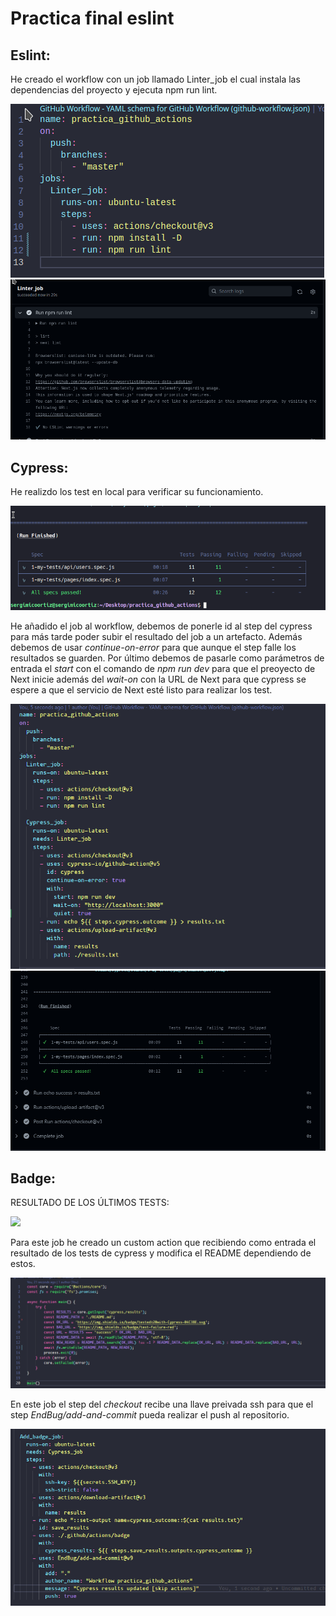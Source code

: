# Practica final eslint

## Eslint:

He creado el workflow con un job llamado Linter_job el cual instala las dependencias del proyecto y ejecuta npm run lint.

<img src="./pic/Screenshot_20230113_185347.png"/>
<img src="./pic/Screenshot_20230113_185556.png"/>


## Cypress:

He realizdo los test en local para verificar su funcionamiento.

<img src='./pic/Screenshot_20230113_195634.png' />

He añadido el job al workflow, debemos de ponerle id al step del cypress para más tarde poder subir el resultado del job a un artefacto. Además debemos de usar *continue-on-error* para que aunque el step falle los resultados se guarden. Por último debemos de pasarle como parámetros de entrada el *start* con el comando de *npm run dev* para que el preoyecto de Next inicie además del *wait-on* con la URL de Next para que cypress se espere a que el servicio de Next esté listo para realizar los test.

<img src='./pic/Captura de pantalla 2023-01-13 204718.png' />
<img src='./pic/Captura de pantalla 2023-01-13 204754.png' />

## Badge:

RESULTADO DE LOS ÚLTIMOS TESTS:
<!-- NO CAMBIAR LA URL DE FORMA MANUAL. -->
<!-- SI ES NECESARIO CAMBIAR LA IMAGEN DEL BADGED DEBERAS DE HACERLO EN LA ACTION LOCALIZADA EN .github\actions\badge\index.js -->
<img src='https://img.shields.io/badge/test-failure-red'/>

Para este job he creado un custom action que recibiendo como entrada el resultado de los tests de cypress y modifica el README dependiendo de estos.

<img src='./pic/Captura de pantalla 2023-01-14 144326.png' />

En este job el step del  *checkout* recibe una llave preivada ssh para que el step *EndBug/add-and-commit* pueda realizar el push al repositorio.

<img src='./pic/Captura de pantalla 2023-01-14 144242.png' />